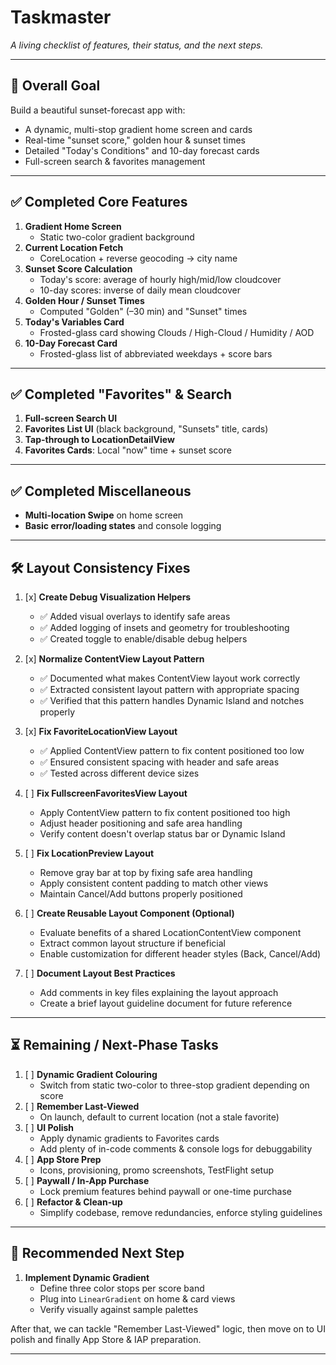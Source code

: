 # Taskmaster

_A living checklist of features, their status, and the next steps._

---

## 🎯 Overall Goal  
Build a beautiful sunset-forecast app with:
- A dynamic, multi-stop gradient home screen and cards  
- Real-time "sunset score," golden hour & sunset times  
- Detailed "Today's Conditions" and 10-day forecast cards  
- Full-screen search & favorites management  

---

## ✅ Completed Core Features

1. **Gradient Home Screen**  
   - Static two-color gradient background  
2. **Current Location Fetch**  
   - CoreLocation + reverse geocoding → city name  
3. **Sunset Score Calculation**  
   - Today's score: average of hourly high/mid/low cloudcover  
   - 10-day scores: inverse of daily mean cloudcover  
4. **Golden Hour / Sunset Times**  
   - Computed "Golden" (–30 min) and "Sunset" times  
5. **Today's Variables Card**  
   - Frosted-glass card showing Clouds / High-Cloud / Humidity / AOD  
6. **10-Day Forecast Card**  
   - Frosted-glass list of abbreviated weekdays + score bars  

---

## ✅ Completed "Favorites" & Search

1. **Full-screen Search UI**  
2. **Favorites List UI** (black background, "Sunsets" title, cards)  
3. **Tap-through to LocationDetailView**  
4. **Favorites Cards**: Local "now" time + sunset score  

---

## ✅ Completed Miscellaneous

- **Multi-location Swipe** on home screen  
- **Basic error/loading states** and console logging  

---

## 🛠️ Layout Consistency Fixes

1. [x] **Create Debug Visualization Helpers**
   - ✅ Added visual overlays to identify safe areas
   - ✅ Added logging of insets and geometry for troubleshooting
   - ✅ Created toggle to enable/disable debug helpers

2. [x] **Normalize ContentView Layout Pattern**
   - ✅ Documented what makes ContentView layout work correctly
   - ✅ Extracted consistent layout pattern with appropriate spacing
   - ✅ Verified that this pattern handles Dynamic Island and notches properly

3. [x] **Fix FavoriteLocationView Layout**
   - ✅ Applied ContentView pattern to fix content positioned too low
   - ✅ Ensured consistent spacing with header and safe areas
   - ✅ Tested across different device sizes

4. [ ] **Fix FullscreenFavoritesView Layout**
   - Apply ContentView pattern to fix content positioned too high
   - Adjust header positioning and safe area handling
   - Verify content doesn't overlap status bar or Dynamic Island

5. [ ] **Fix LocationPreview Layout**
   - Remove gray bar at top by fixing safe area handling
   - Apply consistent content padding to match other views
   - Maintain Cancel/Add buttons properly positioned

6. [ ] **Create Reusable Layout Component (Optional)**
   - Evaluate benefits of a shared LocationContentView component
   - Extract common layout structure if beneficial
   - Enable customization for different header styles (Back, Cancel/Add)

7. [ ] **Document Layout Best Practices**
   - Add comments in key files explaining the layout approach
   - Create a brief layout guideline document for future reference

---

## ⏳ Remaining / Next-Phase Tasks

1. [ ] **Dynamic Gradient Colouring**  
   - Switch from static two-color to three-stop gradient depending on score  
2. [ ] **Remember Last-Viewed**  
   - On launch, default to current location (not a stale favorite)  
3. [ ] **UI Polish**  
   - Apply dynamic gradients to Favorites cards  
   - Add plenty of in-code comments & console logs for debuggability  
4. [ ] **App Store Prep**  
   - Icons, provisioning, promo screenshots, TestFlight setup  
5. [ ] **Paywall / In-App Purchase**  
   - Lock premium features behind paywall or one-time purchase  
6. [ ] **Refactor & Clean-up**  
   - Simplify codebase, remove redundancies, enforce styling guidelines  

---

## 🚀 Recommended Next Step

1. **Implement Dynamic Gradient**  
   - Define three color stops per score band  
   - Plug into `LinearGradient` on home & card views  
   - Verify visually against sample palettes  

After that, we can tackle "Remember Last-Viewed" logic, then move on to UI polish and finally App Store & IAP preparation.

---

